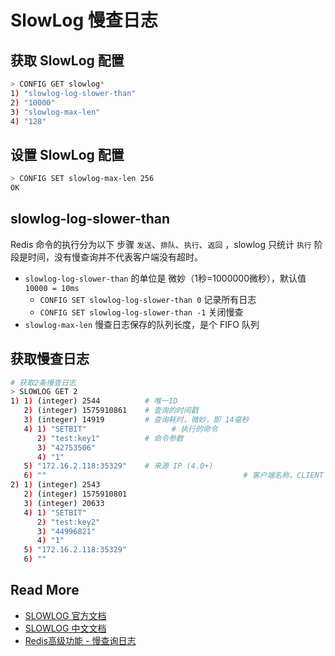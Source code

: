 # SlowLog 慢查日志



## 获取 SlowLog 配置

```bash
> CONFIG GET slowlog*
1) "slowlog-log-slower-than"
2) "10000"
3) "slowlog-max-len"
4) "128"
```

## 设置 SlowLog 配置

```bash
> CONFIG SET slowlog-max-len 256
OK
```

## slowlog-log-slower-than

Redis 命令的执行分为以下 步骤 `发送`、`排队`、`执行`、`返回` ，slowlog 只统计 `执行` 阶段是时间，没有慢查询并不代表客户端没有超时。

- `slowlog-log-slower-than` 的单位是 微妙（1秒=1000000微秒），默认值 `10000 = 10ms`
  - `CONFIG SET slowlog-log-slower-than 0` 记录所有日志
  - `CONFIG SET slowlog-log-slower-than -1` 关闭慢查
- `slowlog-max-len` 慢查日志保存的队列长度，是个 FIFO 队列

## 获取慢查日志

```bash
# 获取2条慢查日志
> SLOWLOG GET 2
1) 1) (integer) 2544          # 唯一ID
   2) (integer) 1575910861    # 查询的时间戳
   3) (integer) 14919         # 查询耗时，微妙，即 14毫秒
   4) 1) "SETBIT"			        # 执行的命令			
      2) "test:key1"          # 命令参数
      3) "42753506"
      4) "1"
   5) "172.16.2.118:35329"    # 来源 IP (4.0+)
   6) ""											# 客户端名称，CLIENT SETNAME (4.0+)
2) 1) (integer) 2543
   2) (integer) 1575910801
   3) (integer) 20633
   4) 1) "SETBIT"
      2) "test:key2"
      3) "44996821"
      4) "1"
   5) "172.16.2.118:35329"
   6) ""
```



## Read More

- [SLOWLOG 官方文档](https://redis.io/commands/slowlog)
- [SLOWLOG 中文文档](http://www.redis.cn/commands/slowlog.html)
- [Redis高级功能 - 慢查询日志](https://segmentfault.com/a/1190000009915519)

